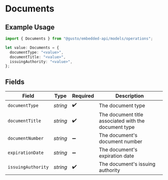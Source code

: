 # Documents

## Example Usage

```typescript
import { Documents } from "@gusto/embedded-api/models/operations";

let value: Documents = {
  documentType: "<value>",
  documentTitle: "<value>",
  issuingAuthority: "<value>",
};
```

## Fields

| Field                                                | Type                                                 | Required                                             | Description                                          |
| ---------------------------------------------------- | ---------------------------------------------------- | ---------------------------------------------------- | ---------------------------------------------------- |
| `documentType`                                       | *string*                                             | :heavy_check_mark:                                   | The document type                                    |
| `documentTitle`                                      | *string*                                             | :heavy_check_mark:                                   | The document title associated with the document type |
| `documentNumber`                                     | *string*                                             | :heavy_minus_sign:                                   | The document's document number                       |
| `expirationDate`                                     | *string*                                             | :heavy_minus_sign:                                   | The document's expiration date                       |
| `issuingAuthority`                                   | *string*                                             | :heavy_check_mark:                                   | The document's issuing authority                     |